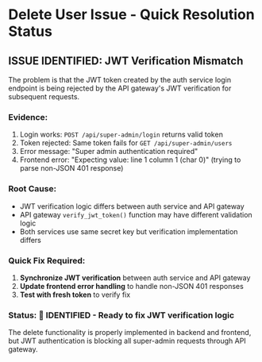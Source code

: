# Delete User Issue - Quick Resolution Status

## ISSUE IDENTIFIED: JWT Verification Mismatch

The problem is that the JWT token created by the auth service login endpoint is being rejected by the API gateway's JWT verification for subsequent requests.

### Evidence:
1. Login works: `POST /api/super-admin/login` returns valid token
2. Token rejected: Same token fails for `GET /api/super-admin/users` 
3. Error message: "Super admin authentication required"
4. Frontend error: "Expecting value: line 1 column 1 (char 0)" (trying to parse non-JSON 401 response)

### Root Cause:
- JWT verification logic differs between auth service and API gateway
- API gateway `verify_jwt_token()` function may have different validation logic
- Both services use same secret key but verification implementation differs

### Quick Fix Required:
1. **Synchronize JWT verification** between auth service and API gateway
2. **Update frontend error handling** to handle non-JSON 401 responses
3. **Test with fresh token** to verify fix

### Status: 🔧 IDENTIFIED - Ready to fix JWT verification logic

The delete functionality is properly implemented in backend and frontend, but JWT authentication is blocking all super-admin requests through API gateway.